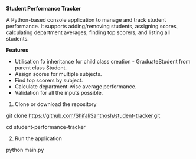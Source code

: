 **Student Performance Tracker**

A Python-based console application to manage and track student performance. It supports adding/removing students, assigning scores, calculating department averages, finding top scorers, and listing all students.

**Features**

- Utilisation fo inheritance for child class creation - GraduateStudent from parent class Student.
- Assign scores for multiple subjects.
- Find top scorers by subject.
- Calculate department-wise average performance.
- Validation for all the inputs possible.

1. Clone or download the repository

git clone https://github.com/ShifaliSanthosh/student-tracker.git

cd student-performance-tracker

2. Run the application

python main.py
